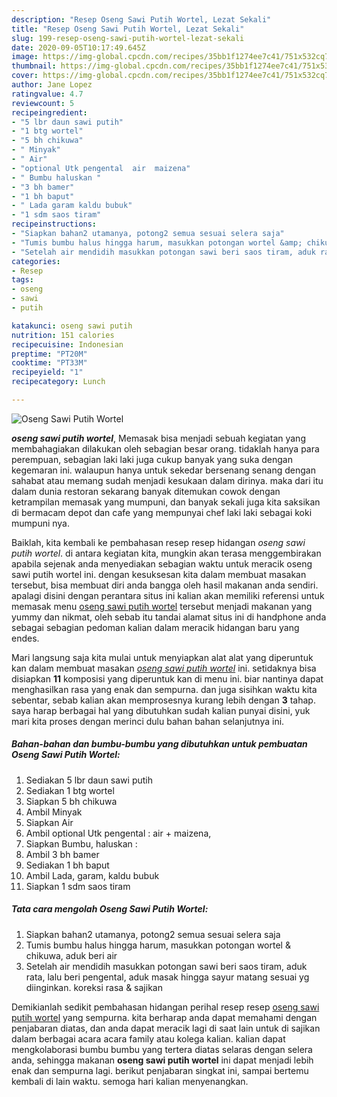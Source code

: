 ```yaml
---
description: "Resep Oseng Sawi Putih Wortel, Lezat Sekali"
title: "Resep Oseng Sawi Putih Wortel, Lezat Sekali"
slug: 199-resep-oseng-sawi-putih-wortel-lezat-sekali
date: 2020-09-05T10:17:49.645Z
image: https://img-global.cpcdn.com/recipes/35bb1f1274ee7c41/751x532cq70/oseng-sawi-putih-wortel-foto-resep-utama.jpg
thumbnail: https://img-global.cpcdn.com/recipes/35bb1f1274ee7c41/751x532cq70/oseng-sawi-putih-wortel-foto-resep-utama.jpg
cover: https://img-global.cpcdn.com/recipes/35bb1f1274ee7c41/751x532cq70/oseng-sawi-putih-wortel-foto-resep-utama.jpg
author: Jane Lopez
ratingvalue: 4.7
reviewcount: 5
recipeingredient:
- "5 lbr daun sawi putih"
- "1 btg wortel"
- "5 bh chikuwa"
- " Minyak"
- " Air"
- "optional Utk pengental  air  maizena"
- " Bumbu haluskan "
- "3 bh bamer"
- "1 bh baput"
- " Lada garam kaldu bubuk"
- "1 sdm saos tiram"
recipeinstructions:
- "Siapkan bahan2 utamanya, potong2 semua sesuai selera saja"
- "Tumis bumbu halus hingga harum, masukkan potongan wortel &amp; chikuwa, aduk beri air"
- "Setelah air mendidih masukkan potongan sawi beri saos tiram, aduk rata, lalu beri pengental, aduk masak hingga sayur matang sesuai yg diinginkan. koreksi rasa &amp; sajikan"
categories:
- Resep
tags:
- oseng
- sawi
- putih

katakunci: oseng sawi putih 
nutrition: 151 calories
recipecuisine: Indonesian
preptime: "PT20M"
cooktime: "PT33M"
recipeyield: "1"
recipecategory: Lunch

---
```



![Oseng Sawi Putih Wortel](https://img-global.cpcdn.com/recipes/35bb1f1274ee7c41/751x532cq70/oseng-sawi-putih-wortel-foto-resep-utama.jpg)

<b><i>oseng sawi putih wortel</i></b>, Memasak bisa menjadi sebuah kegiatan yang membahagiakan dilakukan oleh sebagian besar orang. tidaklah hanya para perempuan, sebagian laki laki juga cukup banyak yang suka dengan kegemaran ini. walaupun hanya untuk sekedar bersenang senang dengan sahabat atau memang sudah menjadi kesukaan dalam dirinya. maka dari itu dalam dunia restoran sekarang banyak ditemukan cowok dengan ketrampilan memasak yang mumpuni, dan banyak sekali juga kita saksikan di bermacam depot dan cafe yang mempunyai chef laki laki sebagai koki mumpuni nya.



Baiklah, kita kembali ke pembahasan resep resep hidangan <i>oseng sawi putih wortel</i>. di antara kegiatan kita, mungkin akan terasa menggembirakan apabila sejenak anda menyediakan sebagian waktu untuk meracik oseng sawi putih wortel ini. dengan kesuksesan kita dalam membuat masakan tersebut, bisa membuat diri anda bangga oleh hasil makanan anda sendiri. apalagi disini dengan perantara situs ini kalian akan memiliki referensi untuk memasak menu <u>oseng sawi putih wortel</u> tersebut menjadi makanan yang yummy dan nikmat, oleh sebab itu tandai alamat situs ini di handphone anda sebagai sebagian pedoman kalian dalam meracik hidangan baru yang endes.


Mari langsung saja kita mulai untuk menyiapkan alat alat yang diperuntuk kan dalam membuat masakan <u><i>oseng sawi putih wortel</i></u> ini. setidaknya bisa disiapkan <b>11</b> komposisi yang diperuntuk kan di menu ini. biar nantinya dapat menghasilkan rasa yang enak dan sempurna. dan juga sisihkan waktu kita sebentar, sebab kalian akan memprosesnya kurang lebih dengan <b>3</b> tahap. saya harap berbagai hal yang dibutuhkan sudah kalian punyai disini, yuk mari kita proses dengan merinci dulu bahan bahan selanjutnya ini.

<!--inarticleads1-->

##### Bahan-bahan dan bumbu-bumbu yang dibutuhkan untuk pembuatan Oseng Sawi Putih Wortel:

1. Sediakan 5 lbr daun sawi putih
1. Sediakan 1 btg wortel
1. Siapkan 5 bh chikuwa
1. Ambil  Minyak
1. Siapkan  Air
1. Ambil optional Utk pengental : air + maizena,
1. Siapkan  Bumbu, haluskan :
1. Ambil 3 bh bamer
1. Sediakan 1 bh baput
1. Ambil  Lada, garam, kaldu bubuk
1. Siapkan 1 sdm saos tiram




<!--inarticleads2-->

##### Tata cara mengolah Oseng Sawi Putih Wortel:

1. Siapkan bahan2 utamanya, potong2 semua sesuai selera saja
1. Tumis bumbu halus hingga harum, masukkan potongan wortel &amp; chikuwa, aduk beri air
1. Setelah air mendidih masukkan potongan sawi beri saos tiram, aduk rata, lalu beri pengental, aduk masak hingga sayur matang sesuai yg diinginkan. koreksi rasa &amp; sajikan




Demikianlah sedikit pembahasan hidangan perihal resep resep <u>oseng sawi putih wortel</u> yang sempurna. kita berharap anda dapat memahami dengan penjabaran diatas, dan anda dapat meracik lagi di saat lain untuk di sajikan dalam berbagai acara acara family atau kolega kalian. kalian dapat mengkolaborasi bumbu bumbu yang tertera diatas selaras dengan selera anda, sehingga makanan <b>oseng sawi putih wortel</b> ini dapat menjadi lebih enak dan sempurna lagi. berikut penjabaran singkat ini, sampai bertemu kembali di lain waktu. semoga hari kalian menyenangkan.
